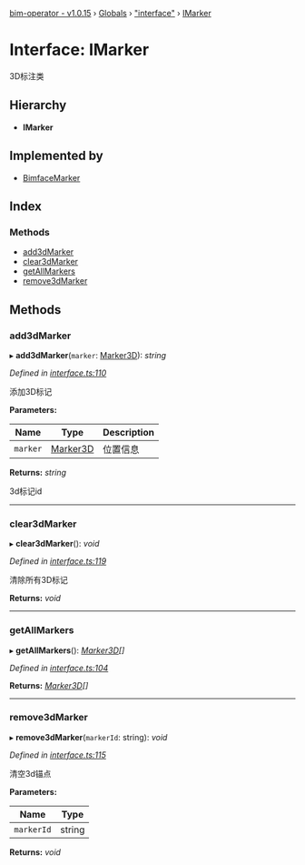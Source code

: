 [bim-operator - v1.0.15](../README.md) › [Globals](../globals.md) › ["interface"](../modules/_interface_.md) › [IMarker](_interface_.imarker.md)

# Interface: IMarker

3D标注类

## Hierarchy

* **IMarker**

## Implemented by

* [BimfaceMarker](../classes/_providers_bimface_bimface_marker_.bimfacemarker.md)

## Index

### Methods

* [add3dMarker](_interface_.imarker.md#add3dmarker)
* [clear3dMarker](_interface_.imarker.md#clear3dmarker)
* [getAllMarkers](_interface_.imarker.md#getallmarkers)
* [remove3dMarker](_interface_.imarker.md#remove3dmarker)

## Methods

###  add3dMarker

▸ **add3dMarker**(`marker`: [Marker3D](_model_marker_3d_.marker3d.md)): *string*

*Defined in [interface.ts:110](https://github.com/youkaisteve/bim-operator/blob/158031c/src/interface.ts#L110)*

添加3D标记

**Parameters:**

Name | Type | Description |
------ | ------ | ------ |
`marker` | [Marker3D](_model_marker_3d_.marker3d.md) | 位置信息 |

**Returns:** *string*

3d标记id

___

###  clear3dMarker

▸ **clear3dMarker**(): *void*

*Defined in [interface.ts:119](https://github.com/youkaisteve/bim-operator/blob/158031c/src/interface.ts#L119)*

清除所有3D标记

**Returns:** *void*

___

###  getAllMarkers

▸ **getAllMarkers**(): *[Marker3D](_model_marker_3d_.marker3d.md)[]*

*Defined in [interface.ts:104](https://github.com/youkaisteve/bim-operator/blob/158031c/src/interface.ts#L104)*

**Returns:** *[Marker3D](_model_marker_3d_.marker3d.md)[]*

___

###  remove3dMarker

▸ **remove3dMarker**(`markerId`: string): *void*

*Defined in [interface.ts:115](https://github.com/youkaisteve/bim-operator/blob/158031c/src/interface.ts#L115)*

清空3d锚点

**Parameters:**

Name | Type |
------ | ------ |
`markerId` | string |

**Returns:** *void*
